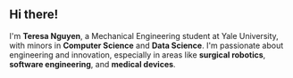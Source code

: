 ## Hi there!

I'm **Teresa Nguyen**, a Mechanical Engineering student at Yale University, with minors in **Computer Science** and **Data Science**. I'm passionate about engineering and innovation, especially in areas like **surgical robotics**, **software engineering**, and **medical devices**.
